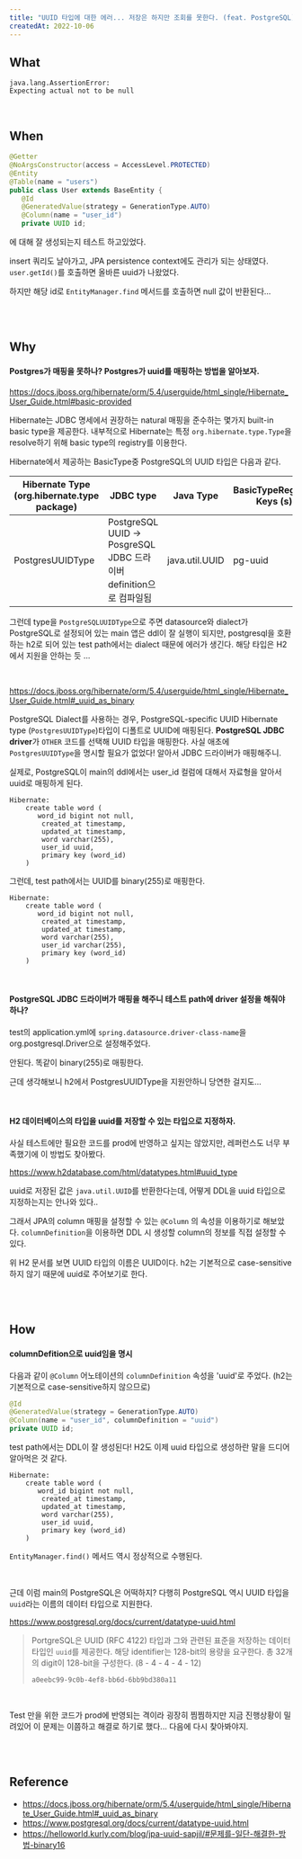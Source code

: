 ```yaml
---
title: "UUID 타입에 대한 에러... 저장은 하지만 조회를 못한다. (feat. PostgreSQL)"
createdAt: 2022-10-06
---
```


## What

```
java.lang.AssertionError: 
Expecting actual not to be null
```

<br />

## When

```java
@Getter
@NoArgsConstructor(access = AccessLevel.PROTECTED)
@Entity
@Table(name = "users")
public class User extends BaseEntity {
   @Id
   @GeneratedValue(strategy = GenerationType.AUTO)
   @Column(name = "user_id")
   private UUID id;
```

에 대해 잘 생성되는지 테스트 하고있었다. 

insert 쿼리도 날아가고, JPA persistence context에도 관리가 되는 상태였다. `user.getId()`를 호출하면 올바른 uuid가 나왔었다.

하지만 해당 id로 `EntityManager.find` 메서드를 호출하면 null 값이 반환된다...

<br />
<br />

## Why

#### Postgres가 매핑을 못하나? Postgres가 uuid를 매핑하는 방법을 알아보자.

https://docs.jboss.org/hibernate/orm/5.4/userguide/html_single/Hibernate_User_Guide.html#basic-provided

Hibernate는 JDBC 명세에서 권장하는 natural 매핑을 준수하는 몇가지 built-in basic type을 제공한다. 내부적으로 Hibernate는 특정 `org.hibernate.type.Type`을 resolve하기 위해 basic type의 registry를 이용한다.

Hibernate에서 제공하는 BasicType중 PostgreSQL의 UUID 타입은 다음과 같다. 

| Hibernate Type  (org.hibernate.type package) | JDBC type | Java Type | BasicTypeRegistry Keys (s)
| -- | -- | -- | --
PostgresUUIDType | PostgreSQL UUID -> PosgreSQL JDBC 드라이버 definition으로 컴파일됨 | java.util.UUID | pg-uuid

그런데 type을 `PostgreSQLUUIDType`으로 주면 datasource와 dialect가 PostgreSQL로 설정되어 있는 main 앱은 ddl이 잘 실행이 되지만, postgresql을 호환하는 h2로 되어 있는 test path에서는 dialect 때문에 에러가 생긴다. 해당 타입은 H2에서 지원을 안하는 듯 ...

<br />



https://docs.jboss.org/hibernate/orm/5.4/userguide/html_single/Hibernate_User_Guide.html#_uuid_as_binary

PostgreSQL Dialect를 사용하는 경우, PostgreSQL-specific UUID Hibernate type (`PostgresUUIDType`)타입이 디폴트로 UUID에 매핑된다.  **PostgreSQL JDBC driver**가 `OTHER` 코드를 선택해 UUID 타입을 매핑한다. 사실 애초에 `PostgresUUIDType`을 명시할 필요가 없었다! 알아서 JDBC 드라이버가 매핑해주니.

실제로, PostgreSQL이 main의 ddl에서는 user_id 컬럼에 대해서 자료형을 알아서 uuid로 매핑하게 된다.

```
Hibernate: 
    create table word (
       word_id bigint not null,
        created_at timestamp,
        updated_at timestamp,
        word varchar(255),
        user_id uuid,
        primary key (word_id)
    )
```

그런데, test path에서는 UUID를 binary(255)로 매핑한다. 

``` 
Hibernate: 
    create table word (
       word_id bigint not null,
        created_at timestamp,
        updated_at timestamp,
        word varchar(255),
        user_id varchar(255),
        primary key (word_id)
    )
```

<br />


#### PostgreSQL JDBC 드라이버가 매핑을 해주니 테스트 path에 driver 설정을 해줘야 하나?

test의 application.yml에 `spring.datasource.driver-class-name`을 org.postgresql.Driver으로 설정해주었다.

안된다. 똑같이 binary(255)로 매핑한다.

근데 생각해보니 h2에서 PostgresUUIDType을 지원안하니 당연한 걸지도...

<br />

#### H2 데이터베이스의 타입을 uuid를 저장할 수 있는 타입으로 지정하자.

사실 테스트에만 필요한 코드를 prod에 반영하고 싶지는 않았지만, 레퍼런스도 너무 부족했기에 이 방법도 찾아봤다.

https://www.h2database.com/html/datatypes.html#uuid_type

uuid로 저장된 값은 `java.util.UUID`를 반환한다는데, 어떻게 DDL을 uuid 타입으로 지정하는지는 안나와 있다..

그래서 JPA의 column 매핑을 설정할 수 있는 `@Column` 의 속성을 이용하기로 해보았다. `columnDefinition`을 이용하면 DDL 시 생성할 column의 정보를 직접 설정할 수 있다. 

위 H2 문서를 보면 UUID 타입의 이름은 UUID이다. h2는 기본적으로 case-sensitive하지 않기 때문에 uuid로 주어보기로 한다.

<br />
<br />

## How 

#### columnDefition으로 uuid임을 명시 

다음과 같이 `@Column` 어노테이션의 `columnDefinition` 속성을 'uuid'로 주었다. (h2는 기본적으로 case-sensitive하지 않으므로)

```java
@Id
@GeneratedValue(strategy = GenerationType.AUTO)
@Column(name = "user_id", columnDefinition = "uuid")
private UUID id;
```

test path에서는 DDL이 잘 생성된다! H2도 이제 uuid 타입으로 생성하란 말을 드디어 알아먹은 것 같다.

``` 
Hibernate: 
    create table word (
       word_id bigint not null,
        created_at timestamp,
        updated_at timestamp,
        word varchar(255),
        user_id uuid,
        primary key (word_id)
    )
```

`EntityManager.find()` 메서드 역시 정상적으로 수행된다.

<br />

근데 이럼 main의 PostgreSQL은 어떡하지? 다행히 PostgreSQL 역시 UUID 타입을 `uuid`라는 이름의 데이터 타입으로 지원한다.

https://www.postgresql.org/docs/current/datatype-uuid.html

> PortgreSQL은 UUID (RFC 4122) 타입과 그와 관련된 표준을 저장하는 데이터 타입인 `uuid`를 제공한다. 해당 identifier는 128-bit의 용량을 요구한다. 총 32개의 digit이 128-bit을 구성한다. (8 - 4 - 4 - 4 - 12)
>
> ```
> a0eebc99-9c0b-4ef8-bb6d-6bb9bd380a11  
> ```

<br />

Test 만을 위한 코드가 prod에 반영되는 격이라 굉장히 찜찜하지만 지금 진행상황이 밀려있어 이 문제는 이쯤하고 해결로 하기로 했다... 다음에 다시 찾아봐야지.

<br />
<br />

## Reference 

- https://docs.jboss.org/hibernate/orm/5.4/userguide/html_single/Hibernate_User_Guide.html#_uuid_as_binary
- https://www.postgresql.org/docs/current/datatype-uuid.html
- https://helloworld.kurly.com/blog/jpa-uuid-sapjil/#문제를-일단-해결한-방법-binary16

